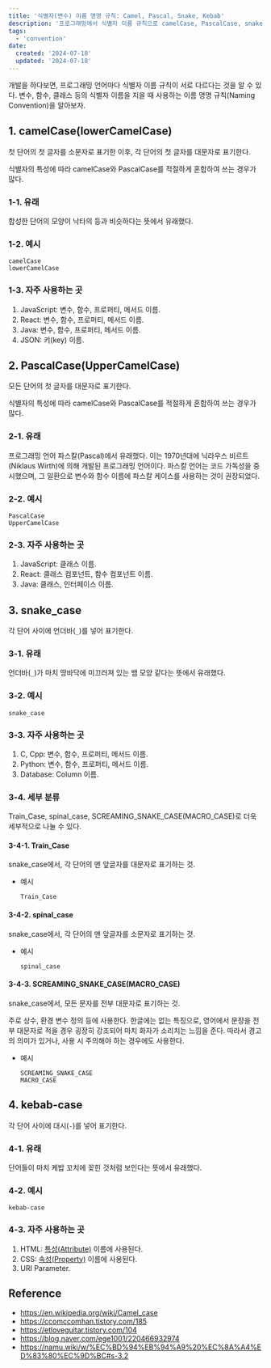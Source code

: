 ```yaml
---
title: '식별자(변수) 이름 명명 규칙: Camel, Pascal, Snake, Kebab'
description: '프로그래밍에서 식별자 이름 규칙으로 camelCase, PascalCase, snake_case, kebab-case등이 있으며, 각각 코드 가독성과 일관성을 위해 사용된다.'
tags:
  - 'convention'
date:
  created: '2024-07-18'
  updated: '2024-07-18'
---
```


개발을 하다보면, 프로그래밍 언어마다 식별자 이름 규칙이 서로 다르다는 것을 알 수 있다. 변수, 함수, 클래스 등의 식별자 이름을 지을 때 사용하는 이름 명명 규칙(Naming Convention)을 알아보자.

## 1. camelCase(lowerCamelCase)

첫 단어의 첫 글자를 소문자로 표기한 이후, 각 단어의 첫 글자를 대문자로 표기한다.

식별자의 특성에 따라 camelCase와 PascalCase를 적절하게 혼합하여 쓰는 경우가 많다.

### 1-1. 유래

합성한 단어의 모양이 낙타의 등과 비슷하다는 뜻에서 유래했다.

### 1-2. 예시

```text
camelCase
lowerCamelCase
```

### 1-3. 자주 사용하는 곳

1. JavaScript: 변수, 함수, 프로퍼티, 메서드 이름.
1. React: 변수, 함수, 프로퍼티, 메서드 이름.
1. Java: 변수, 함수, 프로퍼티, 메서드 이름.
1. JSON: 키(key) 이름.

## 2. PascalCase(UpperCamelCase)

모든 단어의 첫 글자를 대문자로 표기한다.

식별자의 특성에 따라 camelCase와 PascalCase를 적절하게 혼합하여 쓰는 경우가 많다.

### 2-1. 유래

프로그래밍 언어 파스칼(Pascal)에서 유래했다. 이는 1970년대에 닉라우스 비르트(Niklaus Wirth)에 의해 개발된 프로그래밍 언어이다. 파스칼 언어는 코드 가독성을 중시했으며, 그 일환으로 변수와 함수 이름에 파스칼 케이스를 사용하는 것이 권장되었다.

### 2-2. 예시

```text
PascalCase
UpperCamelCase
```

### 2-3. 자주 사용하는 곳

1. JavaScript: 클래스 이름.
1. React: 클래스 컴포넌트, 함수 컴포넌트 이름.
1. Java: 클래스, 인터페이스 이름.

## 3. snake_case

각 단어 사이에 언더바(`_`)를 넣어 표기한다.

### 3-1. 유래

언더바(`_`)가 마치 땅바닥에 미끄러져 있는 뱀 모양 같다는 뜻에서 유래했다.

### 3-2. 예시

```text
snake_case
```

### 3-3. 자주 사용하는 곳

1. C, Cpp: 변수, 함수, 프로퍼티, 메서드 이름.
1. Python: 변수, 함수, 프로퍼티, 메서드 이름.
1. Database: Column 이름.

### 3-4. 세부 분류

Train_Case, spinal_case, SCREAMING_SNAKE_CASE(MACRO_CASE)로 더욱 세부적으로 나눌 수 있다.

#### 3-4-1. Train_Case

snake_case에서, 각 단어의 맨 앞글자를 대문자로 표기하는 것.

- 예시

  ```text
  Train_Case
  ```

#### 3-4-2. spinal_case

snake_case에서, 각 단어의 맨 앞글자를 소문자로 표기하는 것.

- 예시

  ```text
  spinal_case
  ```

#### 3-4-3. SCREAMING_SNAKE_CASE(MACRO_CASE)

snake_case에서, 모든 문자를 전부 대문자로 표기하는 것.

주로 상수, 환경 변수 정의 등에 사용한다. 한글에는 없는 특징으로, 영어에서 문장을 전부 대문자로 적을 경우 굉장히 강조되어 마치 화자가 소리치는 느낌을 준다. 따라서 경고의 의미가 있거나, 사용 시 주의해야 하는 경우에도 사용한다.

- 예시

  ```text
  SCREAMING_SNAKE_CASE
  MACRO_CASE
  ```

## 4. kebab-case

각 단어 사이에 대시(`-`)를 넣어 표기한다.

### 4-1. 유래

단어들이 마치 케밥 꼬치에 꽂힌 것처럼 보인다는 뜻에서 유래했다.

### 4-2. 예시

```text
kebab-case
```

### 4-3. 자주 사용하는 곳

1. HTML: [특성(Attribute)](https://developer.mozilla.org/ko/docs/Web/HTML/Attributes) 이름에 사용된다.
1. CSS: [속성(Property)](https://developer.mozilla.org/ko/docs/Web/CSS/Reference) 이름에 사용된다.
1. URI Parameter.

## Reference

- <https://en.wikipedia.org/wiki/Camel_case>
- <https://ccomccomhan.tistory.com/185>
- <https://etloveguitar.tistory.com/104>
- <https://blog.naver.com/ege1001/220466932974>
- <https://namu.wiki/w/%EC%BD%94%EB%94%A9%20%EC%8A%A4%ED%83%80%EC%9D%BC#s-3.2>
